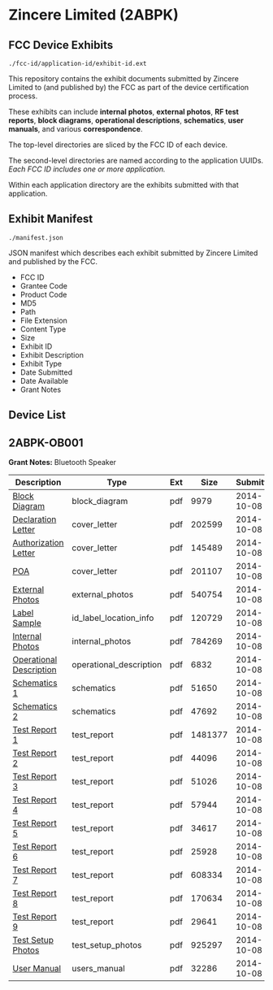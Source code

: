 # Zincere Limited (2ABPK)
## FCC Device Exhibits

```
./fcc-id/application-id/exhibit-id.ext
```

This repository contains the exhibit documents submitted by Zincere Limited to (and published by) the FCC as part of the device certification process.

These exhibits can include **internal photos**, **external photos**, **RF test reports**, **block diagrams**, **operational descriptions**, **schematics**, **user manuals**, and various **correspondence**.

The top-level directories are sliced by the FCC ID of each device.

The second-level directories are named according to the application UUIDs. *Each FCC ID includes one or more application.*

Within each application directory are the exhibits submitted with that application. 

## Exhibit Manifest

```
./manifest.json
```

JSON manifest which describes each exhibit submitted by Zincere Limited and published by the FCC.

- FCC ID
- Grantee Code
- Product Code
- MD5
- Path
- File Extension
- Content Type
- Size
- Exhibit ID
- Exhibit Description
- Exhibit Type
- Date Submitted
- Date Available
- Grant Notes

## Device List
## 2ABPK-OB001
**Grant Notes:** Bluetooth Speaker

| Description | Type | Ext | Size | Submitted | Available |
| ----------- | ---- | --- | ---- | --------- | --------- |
| [Block Diagram](2ABPK-OB001/2d2b08890efcde60216790847913e7db/2413081.pdf) | block_diagram | pdf | 9979 | 2014-10-08 | 2014-10-08 |
| [Declaration Letter](2ABPK-OB001/2d2b08890efcde60216790847913e7db/2413082.pdf) | cover_letter | pdf | 202599 | 2014-10-08 | 2014-10-08 |
| [Authorization Letter](2ABPK-OB001/2d2b08890efcde60216790847913e7db/2413086.pdf) | cover_letter | pdf | 145489 | 2014-10-08 | 2014-10-08 |
| [POA](2ABPK-OB001/2d2b08890efcde60216790847913e7db/2413088.pdf) | cover_letter | pdf | 201107 | 2014-10-08 | 2014-10-08 |
| [External Photos](2ABPK-OB001/2d2b08890efcde60216790847913e7db/2413083.pdf) | external_photos | pdf | 540754 | 2014-10-08 | 2014-10-08 |
| [Label Sample](2ABPK-OB001/2d2b08890efcde60216790847913e7db/2413085.pdf) | id_label_location_info | pdf | 120729 | 2014-10-08 | 2014-10-08 |
| [Internal Photos](2ABPK-OB001/2d2b08890efcde60216790847913e7db/2413084.pdf) | internal_photos | pdf | 784269 | 2014-10-08 | 2014-10-08 |
| [Operational Description](2ABPK-OB001/2d2b08890efcde60216790847913e7db/2413087.pdf) | operational_description | pdf | 6832 | 2014-10-08 | 2014-10-08 |
| [Schematics 1](2ABPK-OB001/2d2b08890efcde60216790847913e7db/2413089.pdf) | schematics | pdf | 51650 | 2014-10-08 | 2014-10-08 |
| [Schematics 2](2ABPK-OB001/2d2b08890efcde60216790847913e7db/2413090.pdf) | schematics | pdf | 47692 | 2014-10-08 | 2014-10-08 |
| [Test Report 1](2ABPK-OB001/2d2b08890efcde60216790847913e7db/2413091.pdf) | test_report | pdf | 1481377 | 2014-10-08 | 2014-10-08 |
| [Test Report 2](2ABPK-OB001/2d2b08890efcde60216790847913e7db/2413092.pdf) | test_report | pdf | 44096 | 2014-10-08 | 2014-10-08 |
| [Test Report 3](2ABPK-OB001/2d2b08890efcde60216790847913e7db/2413093.pdf) | test_report | pdf | 51026 | 2014-10-08 | 2014-10-08 |
| [Test Report 4](2ABPK-OB001/2d2b08890efcde60216790847913e7db/2413094.pdf) | test_report | pdf | 57944 | 2014-10-08 | 2014-10-08 |
| [Test Report 5](2ABPK-OB001/2d2b08890efcde60216790847913e7db/2413095.pdf) | test_report | pdf | 34617 | 2014-10-08 | 2014-10-08 |
| [Test Report 6](2ABPK-OB001/2d2b08890efcde60216790847913e7db/2413096.pdf) | test_report | pdf | 25928 | 2014-10-08 | 2014-10-08 |
| [Test Report 7](2ABPK-OB001/2d2b08890efcde60216790847913e7db/2413097.pdf) | test_report | pdf | 608334 | 2014-10-08 | 2014-10-08 |
| [Test Report 8](2ABPK-OB001/2d2b08890efcde60216790847913e7db/2413098.pdf) | test_report | pdf | 170634 | 2014-10-08 | 2014-10-08 |
| [Test Report 9](2ABPK-OB001/2d2b08890efcde60216790847913e7db/2413099.pdf) | test_report | pdf | 29641 | 2014-10-08 | 2014-10-08 |
| [Test Setup Photos](2ABPK-OB001/2d2b08890efcde60216790847913e7db/2413100.pdf) | test_setup_photos | pdf | 925297 | 2014-10-08 | 2014-10-08 |
| [User Manual](2ABPK-OB001/2d2b08890efcde60216790847913e7db/2413101.pdf) | users_manual | pdf | 32286 | 2014-10-08 | 2014-10-08 |

